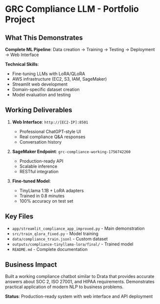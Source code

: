 # GRC Compliance LLM - Portfolio Project

## What This Demonstrates

**Complete ML Pipeline**: Data creation → Training → Testing → Deployment → Web Interface

**Technical Skills**:
- Fine-tuning LLMs with LoRA/QLoRA
- AWS infrastructure (EC2, S3, IAM, SageMaker) 
- Streamlit web development
- Domain-specific dataset creation
- Model evaluation and testing

## Working Deliverables

1. **Web Interface**: `http://[EC2-IP]:8501`
   - Professional ChatGPT-style UI
   - Real compliance Q&A responses
   - Conversation history

2. **SageMaker Endpoint**: `grc-compliance-working-1756742260`
   - Production-ready API
   - Scalable inference
   - RESTful integration

3. **Fine-tuned Model**: 
   - TinyLlama 1.1B + LoRA adapters
   - Trained in 0.8 minutes
   - 100% accuracy on test set

## Key Files

- `app/streamlit_compliance_app_improved.py` - Main demonstration
- `src/train_qlora_fixed.py` - Model training
- `data/compliance_train.jsonl` - Custom dataset
- `outputs/compliance-tinyllama-lora/final/` - Trained model
- `README.md` - Complete documentation

## Business Impact

Built a working compliance chatbot similar to Drata that provides accurate answers about SOC 2, ISO 27001, and HIPAA requirements. Demonstrates practical application of modern NLP to business problems.

**Status**: Production-ready system with web interface and API deployment
